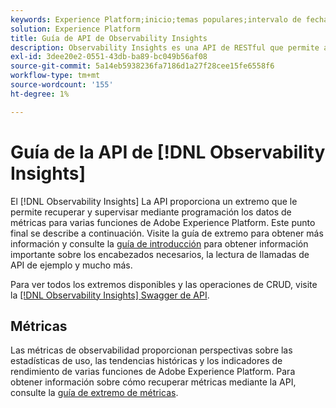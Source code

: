 ```yaml
---
keywords: Experience Platform;inicio;temas populares;intervalo de fechas
solution: Experience Platform
title: Guía de API de Observability Insights
description: Observability Insights es una API de RESTful que permite a los desarrolladores exponer métricas clave de observabilidad en Adobe Experience Platform. Estas métricas proporcionan perspectivas sobre las estadísticas de uso de Platform, las comprobaciones de estado de los servicios de Platform, las tendencias históricas y los indicadores de rendimiento de varias funcionalidades de Platform.
exl-id: 3dee20e2-0551-43db-ba89-bc049b56af08
source-git-commit: 5a14eb5938236fa7186d1a27f28cee15fe6558f6
workflow-type: tm+mt
source-wordcount: '155'
ht-degree: 1%

---
```


# Guía de la API de [!DNL Observability Insights]

El [!DNL Observability Insights] La API proporciona un extremo que le permite recuperar y supervisar mediante programación los datos de métricas para varias funciones de Adobe Experience Platform. Este punto final se describe a continuación. Visite la guía de extremo para obtener más información y consulte la [guía de introducción](./getting-started.md) para obtener información importante sobre los encabezados necesarios, la lectura de llamadas de API de ejemplo y mucho más.

Para ver todos los extremos disponibles y las operaciones de CRUD, visite la [[!DNL Observability Insights] Swagger de API](https://www.adobe.io/experience-platform-apis/references/observability-insights/).

## Métricas

Las métricas de observabilidad proporcionan perspectivas sobre las estadísticas de uso, las tendencias históricas y los indicadores de rendimiento de varias funciones de Adobe Experience Platform. Para obtener información sobre cómo recuperar métricas mediante la API, consulte la [guía de extremo de métricas](./metrics.md).
